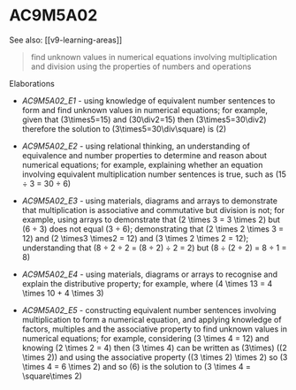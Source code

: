
# AC9M5A02 

See also: [[v9-learning-areas]]

> find unknown values in numerical equations involving multiplication and division using the properties of numbers and operations

Elaborations


- _AC9M5A02_E1_ - using knowledge of equivalent number sentences to form and find unknown values in numerical equations; for example, given that \(3\times5=15\) and \(30\div2=15\) then \(3\times5=30\div2\) therefore the solution to \(3\times5=30\div\square\) is \(2\)

- _AC9M5A02_E2_ - using relational thinking, an understanding of equivalence and number properties to determine and reason about numerical equations; for example, explaining whether an equation involving equivalent multiplication number sentences is true, such as \(15 ÷ 3 = 30 ÷ 6\)

- _AC9M5A02_E3_ - using materials, diagrams and arrays to demonstrate that multiplication is associative and commutative but division is not; for example, using arrays to demonstrate that \(2 \times 3 = 3 \times 2\) but \(6 ÷ 3\) does not equal \(3 ÷ 6\); demonstrating that \(2 \times 2 \times 3 = 12\) and \(2 \times3 \times2 = 12\) and \(3 \times 2 \times 2 = 12\); understanding that \(8 ÷ 2 ÷ 2 = (8 ÷ 2) ÷ 2 = 2\) but \(8 ÷ (2 ÷ 2) = 8 ÷ 1 = 8\)

- _AC9M5A02_E4_ - using materials, diagrams or arrays to recognise and explain the distributive property; for example, where \(4 \times 13 = 4 \times 10 + 4 \times 3\)

- _AC9M5A02_E5_ - constructing equivalent number sentences involving multiplication to form a numerical equation, and applying knowledge of factors, multiples and the associative property to find unknown values in numerical equations; for example, considering \(3 \times 4 = 12\) and knowing \(2 \times 2 = 4\) then \(3 \times 4\) can be written as \(3\times\) (\(2 \times 2\)) and using the associative property (\(3 \times 2) \times 2\) so \(3 \times 4 = 6 \times 2\) and so \(6\) is the solution to \(3 \times 4 = \square\times 2\)
